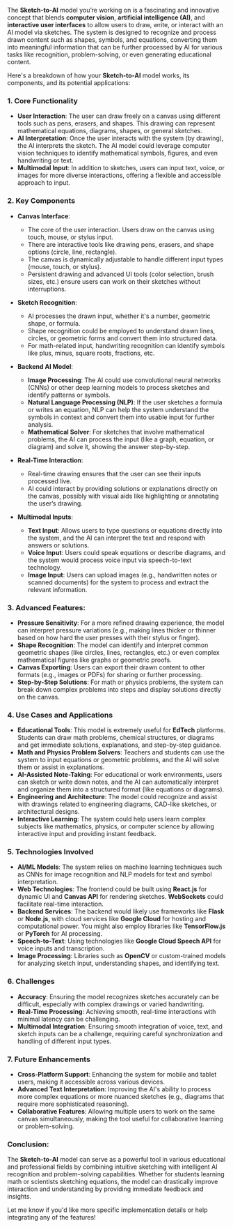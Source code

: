 The **Sketch-to-AI** model you’re working on is a fascinating and innovative concept that blends **computer vision**, **artificial intelligence (AI)**, and **interactive user interfaces** to allow users to draw, write, or interact with an AI model via sketches. The system is designed to recognize and process drawn content such as shapes, symbols, and equations, converting them into meaningful information that can be further processed by AI for various tasks like recognition, problem-solving, or even generating educational content.

Here's a breakdown of how your **Sketch-to-AI** model works, its components, and its potential applications:

### 1. **Core Functionality**

* **User Interaction**: The user can draw freely on a canvas using different tools such as pens, erasers, and shapes. This drawing can represent mathematical equations, diagrams, shapes, or general sketches.
* **AI Interpretation**: Once the user interacts with the system (by drawing), the AI interprets the sketch. The AI model could leverage computer vision techniques to identify mathematical symbols, figures, and even handwriting or text.
* **Multimodal Input**: In addition to sketches, users can input text, voice, or images for more diverse interactions, offering a flexible and accessible approach to input.

### 2. **Key Components**

* **Canvas Interface**:

  * The core of the user interaction. Users draw on the canvas using touch, mouse, or stylus input.
  * There are interactive tools like drawing pens, erasers, and shape options (circle, line, rectangle).
  * The canvas is dynamically adjustable to handle different input types (mouse, touch, or stylus).
  * Persistent drawing and advanced UI tools (color selection, brush sizes, etc.) ensure users can work on their sketches without interruptions.

* **Sketch Recognition**:

  * AI processes the drawn input, whether it's a number, geometric shape, or formula.
  * Shape recognition could be employed to understand drawn lines, circles, or geometric forms and convert them into structured data.
  * For math-related input, handwriting recognition can identify symbols like plus, minus, square roots, fractions, etc.

* **Backend AI Model**:

  * **Image Processing**: The AI could use convolutional neural networks (CNNs) or other deep learning models to process sketches and identify patterns or symbols.
  * **Natural Language Processing (NLP)**: If the user sketches a formula or writes an equation, NLP can help the system understand the symbols in context and convert them into usable input for further analysis.
  * **Mathematical Solver**: For sketches that involve mathematical problems, the AI can process the input (like a graph, equation, or diagram) and solve it, showing the answer step-by-step.

* **Real-Time Interaction**:

  * Real-time drawing ensures that the user can see their inputs processed live.
  * AI could interact by providing solutions or explanations directly on the canvas, possibly with visual aids like highlighting or annotating the user’s drawing.

* **Multimodal Inputs**:

  * **Text Input**: Allows users to type questions or equations directly into the system, and the AI can interpret the text and respond with answers or solutions.
  * **Voice Input**: Users could speak equations or describe diagrams, and the system would process voice input via speech-to-text technology.
  * **Image Input**: Users can upload images (e.g., handwritten notes or scanned documents) for the system to process and extract the relevant information.

### 3. **Advanced Features**:

* **Pressure Sensitivity**: For a more refined drawing experience, the model can interpret pressure variations (e.g., making lines thicker or thinner based on how hard the user presses with their stylus or finger).
* **Shape Recognition**: The model can identify and interpret common geometric shapes (like circles, lines, rectangles, etc.) or even complex mathematical figures like graphs or geometric proofs.
* **Canvas Exporting**: Users can export their drawn content to other formats (e.g., images or PDFs) for sharing or further processing.
* **Step-by-Step Solutions**: For math or physics problems, the system can break down complex problems into steps and display solutions directly on the canvas.

### 4. **Use Cases and Applications**

* **Educational Tools**: This model is extremely useful for **EdTech** platforms. Students can draw math problems, chemical structures, or diagrams and get immediate solutions, explanations, and step-by-step guidance.
* **Math and Physics Problem Solvers**: Teachers and students can use the system to input equations or geometric problems, and the AI will solve them or assist in explanations.
* **AI-Assisted Note-Taking**: For educational or work environments, users can sketch or write down notes, and the AI can automatically interpret and organize them into a structured format (like equations or diagrams).
* **Engineering and Architecture**: The model could recognize and assist with drawings related to engineering diagrams, CAD-like sketches, or architectural designs.
* **Interactive Learning**: The system could help users learn complex subjects like mathematics, physics, or computer science by allowing interactive input and providing instant feedback.

### 5. **Technologies Involved**

* **AI/ML Models**: The system relies on machine learning techniques such as CNNs for image recognition and NLP models for text and symbol interpretation.
* **Web Technologies**: The frontend could be built using **React.js** for dynamic UI and **Canvas API** for rendering sketches. **WebSockets** could facilitate real-time interaction.
* **Backend Services**: The backend would likely use frameworks like **Flask** or **Node.js**, with cloud services like **Google Cloud** for hosting and computational power. You might also employ libraries like **TensorFlow\.js** or **PyTorch** for AI processing.
* **Speech-to-Text**: Using technologies like **Google Cloud Speech API** for voice inputs and transcription.
* **Image Processing**: Libraries such as **OpenCV** or custom-trained models for analyzing sketch input, understanding shapes, and identifying text.

### 6. **Challenges**

* **Accuracy**: Ensuring the model recognizes sketches accurately can be difficult, especially with complex drawings or varied handwriting.
* **Real-Time Processing**: Achieving smooth, real-time interactions with minimal latency can be challenging.
* **Multimodal Integration**: Ensuring smooth integration of voice, text, and sketch inputs can be a challenge, requiring careful synchronization and handling of different input types.

### 7. **Future Enhancements**

* **Cross-Platform Support**: Enhancing the system for mobile and tablet users, making it accessible across various devices.
* **Advanced Text Interpretation**: Improving the AI's ability to process more complex equations or more nuanced sketches (e.g., diagrams that require more sophisticated reasoning).
* **Collaborative Features**: Allowing multiple users to work on the same canvas simultaneously, making the tool useful for collaborative learning or problem-solving.

### Conclusion:

The **Sketch-to-AI** model can serve as a powerful tool in various educational and professional fields by combining intuitive sketching with intelligent AI recognition and problem-solving capabilities. Whether for students learning math or scientists sketching equations, the model can drastically improve interaction and understanding by providing immediate feedback and insights.

Let me know if you'd like more specific implementation details or help integrating any of the features!
